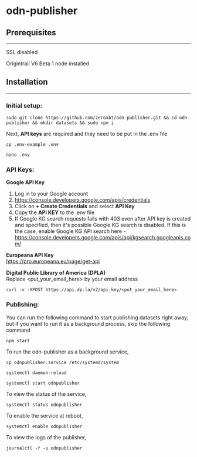 # odn-publisher

## __Prerequisites__
________

SSL disabled

Origintrail V6 Beta 1 node installed

## __Installation__
__________

### __Initial setup:__
```
sudo git clone https://github.com/zeroxbt/odn-publisher.git && cd odn-publisher && mkdir datasets && sudo npm i
```
Next, __API keys__ are required and they need to be put in the .env file

```
cp .env-example .env
```
```
nano .env
```
### __API Keys:__
**Google API Key**  
1. Log in to your Google account
2. https://console.developers.google.com/apis/credentials
3. Click on **+ Create Credentials** and select **API Key**
4. Copy the **API KEY** to the .env file
5. If Google KG search requests fails with 403 even after API key is created and specified, then it's possible Google KG search is disabled. If this is the case, enable Google KG API search here - https://console.developers.google.com/apis/api/kgsearch.googleapis.com/

**Europeana API Key**  
https://pro.europeana.eu/page/get-api

**Digital Public Library of America (DPLA)**  
Replace <put_your_email_here> by your email address
```
curl -v -XPOST https://api.dp.la/v2/api_key/<put_your_email_here>
```
### __Publishing:__

You can run the following command to start publishing datasets right away, but if you want to run it as a background process, skip the following command
```
npm start
```
To run the odn-publisher as a background service, 
```
cp odnpublisher.service /etc/systemd/system
```
```
systemctl daemon-reload
```
```
systemctl start odnpublisher
```
To view the status of the service,
```
systemctl status odnpublisher
```
To enable the service at reboot,
```
systemctl enable odnpublisher
```
To view the logs of the publisher,
```
journalctl -f -u odnpublisher
```